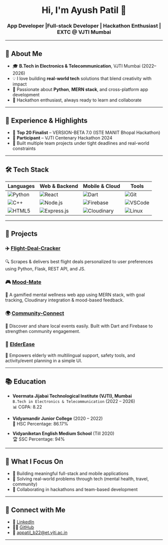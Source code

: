 <h1 align="center">Hi, I'm Ayush Patil 👋</h1>
<h3 align="center">App Developer |Full-stack Developer | Hackathon Enthusiast | EXTC @ VJTI Mumbai</h3>

---

## 🧠 About Me
- 🎓 **B.Tech in Electronics & Telecommunication**, VJTI Mumbai (2022–2026)  
- 💡 I love building **real-world tech** solutions that blend creativity with impact  
- 🤖 Passionate about **Python**, **MERN stack**, and cross-platform app development  
- 🏁 Hackathon enthusiast, always ready to learn and collaborate  

---

## 💼 Experience & Highlights
- 🥇 **Top 20 Finalist** – VERSION-BETA 7.0 (ISTE MANIT Bhopal Hackathon)  
- 🚀 **Participant** – VJTI Centenary Hackathon 2024  
- 👥 Built multiple team projects under tight deadlines and real-world constraints  

---

## 🛠️ Tech Stack

| Languages | Web & Backend | Mobile & Cloud | Tools |
|----------|---------------|----------------|-------|
| ![Python](https://img.shields.io/badge/-Python-blue?logo=python) | ![React](https://img.shields.io/badge/-React-black?logo=react) | ![Dart](https://img.shields.io/badge/-Dart-blue?logo=dart) | ![Git](https://img.shields.io/badge/-Git-black?logo=git) |
| ![C++](https://img.shields.io/badge/-C++-00599C?logo=c%2B%2B) | ![Node.js](https://img.shields.io/badge/-Node.js-green?logo=node.js) | ![Firebase](https://img.shields.io/badge/-Firebase-orange?logo=firebase) | ![VSCode](https://img.shields.io/badge/-VS%20Code-blue?logo=visual-studio-code) |
| ![HTML5](https://img.shields.io/badge/-HTML5-E34F26?logo=html5) | ![Express.js](https://img.shields.io/badge/-Express.js-grey?logo=express) | ![Cloudinary](https://img.shields.io/badge/-Cloudinary-lightblue?logo=cloudinary) | ![Linux](https://img.shields.io/badge/-Linux-black?logo=linux) |

---

## 🚀 Projects

### ✈️ [Flight-Deal-Cracker](https://github.com/AYUSH8208/Flight-Deal-Cracker)
🔍 Scrapes & delivers best flight deals personalized to user preferences using Python, Flask, REST API, and JS.

### 🎮 [Mood-Mate](https://github.com/AYUSH8208/Mood-Mate)
🧘 A gamified mental wellness web app using MERN stack, with goal tracking, Cloudinary integration & mood-based feedback.

### 🌍 [Community-Connect](https://github.com/AYUSH8208/Community-Connect)
📍 Discover and share local events easily. Built with Dart and Firebase to strengthen community engagement.

### 👵 [ElderEase](https://github.com/AYUSH8208/ElderEase)
👴 Empowers elderly with multilingual support, safety tools, and activity/event planning in a simple UI.

---

## 📚 Education

- **Veermata Jijabai Technological Institute (VJTI), Mumbai**  
  `B.Tech in Electronics & Telecommunication` (2022 – 2026)  
  📊 CGPA: 8.22

- **Vidyamandir Junior College** (2020 – 2022)  
  📘 HSC Percentage: 86.17%

- **Vidyaniketan English Medium School** (Till 2020)  
  🏆 SSC Percentage: 94%

---

## 🚀 What I Focus On
- 🔧 Building meaningful full-stack and mobile applications
- 🧠 Solving real-world problems through tech (mental health, travel, community)
- 🤝 Collaborating in hackathons and team-based development


---

## 🔗 Connect with Me
- 💼 [LinkedIn](https://www.linkedin.com/in/ayush-patil-506184296/)
- 🧑‍💻 [GitHub](https://github.com/AYUSH8208)
- 📧 appatil_b22@et.vjti.ac.in

---
